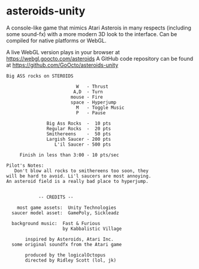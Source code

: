 # asteroids-unity

A console-like game that mimics Atari Asterois in many respects (including some sound-fx) with a more modern 3D look to the interface.
Can be compiled for native platforms or WebGL.

A live WebGL version plays in your browser at https://webgl.goocto.com/asteroids
A GitHub code repository can be found at https://github.com/GoOcto/asteroids-unity



```
Big ASS rocks on STEROIDS

                          W   - Thrust
                         A,D  - Turn
                        mouse - Fire
                        space - Hyperjump
                          M   - Toggle Music
                          P   - Pause

               Big Ass Rocks  -  10 pts
               Regular Rocks  -  20 pts
               Smithereens    -  50 pts
               Largish Saucer - 200 pts
                  L'il Saucer - 500 pts

     Finish in less than 3:00 - 10 pts/sec

Pilot's Notes:
   Don't blow all rocks to smithereens too soon, they
will be hard to avoid. Li'l saucers are most annoying.
An asteroid field is a really bad place to hyperjump.


            -- CREDITS --

    most game assets:  Unity Technologies
  saucer model asset:  GamePoly, Sickleadz

  background music:  Fast & Furious
                     by Kabbalistic Village

       inspired by Asteroids, Atari Inc.
  some original soundfx from the Atari game

       produced by the logicalOctopus
       directed by Ridley Scott (lol, jk)
```
